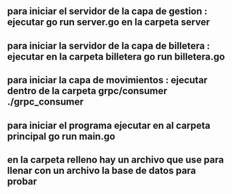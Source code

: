 ## para iniciar el servidor de la capa de gestion : ejecutar go run server.go en la carpeta server
## para iniciar la servidor de la capa de billetera : ejecutar en la carpeta billetera go run billetera.go
## para iniciar la capa de movimientos : ejecutar dentro de la carpeta  grpc/consumer ./grpc_consumer
## para iniciar el programa ejecutar en al carpeta principal go run main.go
## en la carpeta relleno hay un archivo que use para llenar con un archivo la base de datos para probar
